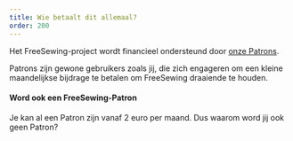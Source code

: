 ```yaml
---
title: Wie betaalt dit allemaal?
order: 200
---
```


Het FreeSewing-project wordt financieel ondersteund door [onze Patrons](/patrons).

Patrons zijn gewone gebruikers zoals jij, die zich engageren om een kleine maandelijkse bijdrage te betalen om FreeSewing draaiende te houden.

<Note>

#### Word ook een FreeSewing-Patron
Je kan al een Patron zijn vanaf 2 euro per maand. Dus waarom word jij ook geen Patron?

</Note>


